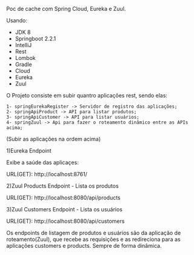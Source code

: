 Poc de cache com Spring Cloud, Eureka e Zuul.

Usando:

* JDK 8
* Springboot 2.2.1
* IntelliJ
* Rest
* Lombok
* Gradle
* Cloud
* Eureka
* Zuul


O Projeto consiste em subir quantro aplicações rest, sendo elas:
```
1- springEurekaRegister -> Servidor de registro das aplicações;
2- springApiProduct -> API para listar produtos;
3- springApiCustomer -> API para listar usuários;
4- springZuul -> Api para fazer o roteamento dinâmico entre as APIs acima;
```
(Subir as aplicações na ordem acima)


<p>1)Eureka Endpoint</p>
Exibe a saúde das aplicaçes:

URL(GET): http://localhost:8761/


<p>2)Zuul Products Endpoint - Lista os produtos</p>

URL(GET): http://localhost:8080/api/products

<p>3)Zuul Customers Endpoint - Lista os usuários</p>

URL(GET): http://localhost:8080/api/customers


Os endpoints de listagem de produtos e usuários são da aplicação de roteamento(Zuul), que recebe as requisições e as
redireciona para as aplicações customers e products. Sempre de forma dinâmica.
